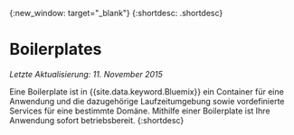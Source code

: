 {:new_window: target="_blank"}
{:shortdesc: .shortdesc}

# Boilerplates
*Letzte Aktualisierung: 11. November 2015*

Eine Boilerplate ist in {{site.data.keyword.Bluemix}} ein Container für eine Anwendung und die dazugehörige Laufzeitumgebung sowie vordefinierte Services für eine bestimmte Domäne. Mithilfe einer Boilerplate ist Ihre Anwendung sofort betriebsbereit.
{:shortdesc}
